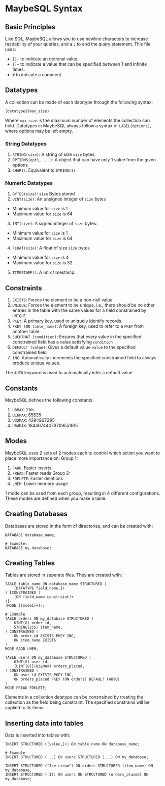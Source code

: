 # MaybeSQL Syntax

## Basic Principles
Like SQL, MaybeSQL allows you to use newline characters to increase readability of your queries, and a `;` to end the query statement.
This file uses:
- `[]-` to indicate an optional value.
- `[]+` to indicate a value that can be specified between 1 and infinite times.
- `#` to indicate a comment

## Datatypes
A collection can be made of each datatype through the following syntax:
```
[datatype](max_size)
```
Where `max_size` is the maximum number of elements the collection can hold.
Datatypes in MaybeSQL always follow a syntax of `LABEL(options)`, where options may be left empty.

### String Datatypes
1. `STRING(size)`: A string of size `size` bytes.
2. `OPTIONS(opt1, ...)`: A object that can have only 1 value from the given options.
3. `CHAR()`: Equivalent to `STRING(1)`

### Numeric Datatypes
1. `BYTES(size)`: `size` Bytes stored
2. `UINT(size)`: An unsigned integer of `size` bytes
  - Minimum value for `size` is 1
  - Maximum value for `size` is 64
3. `INT(size)`: A signed integer of `size` bytes:
  - Minimum value for `size` is 1
  - Maximum value for `size` is 64
4. `FLOAT(size)`: A float of size `size` bytes 
  - Minimum value for `size` is 4
  - Maximum value for `size` is 32
5. `TIMESTAMP()`: A unix timestamp.

## Constraints
1. `EXISTS`: Forces the element to be a non-null value
2. `UNIQUE`: Forces the element to be unique, i.e., there should be no other entries in the table with the same values for a field constrained by `UNIQUE`
3. `PKEY`: A primary key, used to uniquely identify records.
4. `FKEY (ON table_name)`: A foreign key, used to refer to a `PKEY` from another table.
5. `SUCHTHAT (condition)`: Ensures that every value in the specified constrained field has a value satisfying `condition`
6. `DEFAULT (value)`: Gives a default value `value` to the specified constrained field.
7. `INC`: Automatically increments the specified constrained field to always produce unique values.

The `AUTO` keyword is used to automatically infer a default value.

## Constants
MaybeSQL defines the following constants:
1. `U8MAX`: 255
2. `U16MAX`: 65535
3. `U32MAX`: 4294967295
4. `U64MAX`: 18446744073709551615

## Modes
MaybeSQL uses 2 sets of 2 modes each to control which action you want to place more importance on:
Group 1:
1. `FADD`: Faster inserts
2. `FREAD`: Faster reads
Group 2:
3. `FDELETE`: Faster deletions
4. `LMEM`: Lower memory usage

1 mode can be used from each group, resulting in 4 different configurations.
These modes are defined when you make a table.

## Creating Databases
Databases are stored in the form of directories, and can be created with:
```
DATABASE database_name;

# Example:
DATABASE my_database;
```

## Creating Tables
Tables are stored in seperate files. They are created with:
```
TABLE table_name ON database_name STRUCTURED (
    [DATATYPE field_name,]+
) [CONSTRAINED (
    [ON field_name constraint]+
)]-
[MODE [[mode1]+]-;

# Example
TABLE orders ON my_database STRUCTURED (
    UINT(8) order_id,
    STRING(255) item_name,
) CONSTRAINED (
    ON order_id EXISTS PKEY INC,
    ON item_name EXISTS
)
MODE FADD LMEM;

TABLE users ON my_database STRUCTURED (
    UINT(8) user_id,
    [UINT(8)](U32MAX) orders_placed,
) CONSTRAINED (
    ON user_id EXISTS PKEY INC,
    ON orders_placed FKEY (ON orders) DEFAULT (AUTO)
)
MODE FREAD FDELETE;
```
Elements in a collection datatype can be constrained by treating the collection as the field being constraint. The specified constrains will be applied to its items.

## Inserting data into tables
Data is inserted into tables with:
```
INSERT STRUCTURED ([value,]+) ON table_name ON database_name;

# Example
INSERT STRUCTURED (...) ON users STRUCTURED (...) ON my_database;

INSERT STRUCTURED ("Ice cream") ON orders STRUCTURED (item_name) ON my_database;
INSERT STRUCTURED ([1]) ON users ON STRUCTURED (orders_placed) ON my_database;
```


